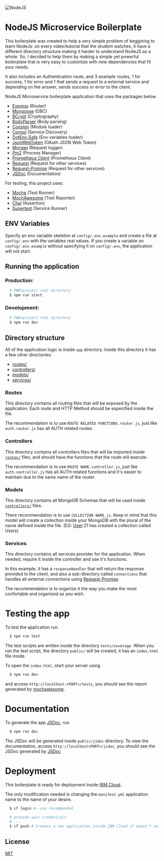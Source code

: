 ![NodeJS][nodejs]

# NodeJS Microservice Boilerplate

This boilerplate was created to help a very simple problem of beggining to learn NodeJs: on every video/tutorial that the student watches, it have a different directory structure making it harder to understand NodeJS as a whole. So, I decided to help them by making a simple yet powerful boilerplate that is very easy to customize with new dependencies that fit your needs.

It also includes an Authentication route, and 3 example routes, 1 for success, 1 for error and 1 that sends a request to a external service and depending on the answer, sends success or error to the client.

NodeJS Microservice boilerplate application that uses the packages below.

* [Express][express] (Router)
* [Mongoose][mongoose] (DBC)
* [BCrypt][bcrypt] (Cryptography)
* [BodyParser][body-parser] (Body parsing)
* [Consign][consign] (Module loader)
* [Consul][consul] (Service Discovery)
* [DotEnv-Safe][dotenv-safe] (Env variables loader)
* [JsonWebToken][jsonwebtoken] (OAuth JSON Web Token)
* [Morgan][morgan] (Request logger)
* [Pm2][pm2] (Process Manager)
* [Prometheus Client][prom-client] (Prometheus Client)
* [Request][request] (Request for other services)
* [Request-Promise][request-promise] (Request for other services)
* [JSDoc][jsdoc] (Documentation)

For testing, this project uses:
* [Mocha][mocha] (Test Runner)
* [MochAwesome][mochawesome] (Test Reporter)
* [Chai][chai] (Assertion)
* [Supertest][supertest] (Service Runner)


## ENV Variables
Specify an env variable skeleton at `config/.env.example` and create a file at `config/.env` with the variables real values. If you create a variable on `config/.env.example` without specifying it on `config/.env`, the application will not start.

## Running the application
### Production:
```bash
  # PWD=project root directory
  $ npm run start
```
### Development:
```bash
  # PWD=project root directory
  $ npm run dev
```

## Directory structure
All of the application logic is inside `app` directory. Inside this directory it has a few other directories:

* [routes/](#routes)
* [controllers/](#controllers)
* [models/](#models)
* [services/](#services)

### Routes
This directory contains all routing files that will be exposed by the application. Each route and HTTP Method should be especified inside the file.

The recommendation is to use `ROUTE RELATED FUNCTIONS.router.js`, just like `auth.router.js` has all AUTH related routes.

### Controllers 
This directory contains all controllers files that will be imported inside [`routes/`](#routes) files, and should have the functions that the route will execute.

The recommendation is to use `ROUTE NAME.controller.js`, just like `auth.controller.js` has all AUTH related functions and it's easier to maintain due to the same name of the router.

### Models
This directory contains all MongoDB Schemas that will be used inside [`controllers/`](#controllers) files.

There recommendation is to use `COLLECTION NAME.js`. Keep in mind that this model will create a collection inside your MongoDB with the plural of the name defined inside the file. (EG: [User](./app/models/User.js):21 has created a collection called Users)

### Services
This directory contains all services provider for the application. When needed, require it inside the controller and use it's functions.

In this example, it has a `responseHandler` that will return the response provided to the client, and also a sub-directory called `connections` that handles all external connections using [Request-Promise][request-promise].

The recommendation is to organize it the way you make the most confortable and organized as you wish.

# Testing the app
To test the application run
```bash
  $ npm run test
```

The test scripts are written inside the directory `tests/coverage`. When you run the test script, the directory `public/` will be created, it has an `index.html` file inside. 

To open the `index.html`, start your server using
```bash
  $ npm run dev
```
and access `http://localhost:<PORT>/tests`, you should see the report generated by [mochawesome][mochawesome].

# Documentation
To generate the app [JSDoc][jsdoc], run
```bash
  $ npm run doc
```

The JSDoc will be generated inside `public/jsdoc` directory. To view the documentation, access `http://localhost<PORT>/jsdoc`, you should see the JSDoc generated by [JSDoc][jsdoc]

# Deployment
This boilerplate is ready for deployment inside [IBM Cloud][IBM Cloud].

The only modification needed is changing the `manifest.yml` application name to the name of your desire.

```bash
  $ cf login #--sso recommended

  # provide your credentials
  # ...
  $ cf push # Creates a new application inside IBM Cloud if doesn't exist

```

## License
[MIT](LICENSE)

[express]: https://github.com/expressjs/
[mongoose]: https://github.com/Automattic/mongoose
[mocha]: https://github.com/mochajs/mocha
[mochawesome]: https://github.com/adamgruber/mochawesome
[supertest]: https://github.com/visionmedia/supertest
[chai]: https://github.com/chaijs/chai
[bcrypt]: https://github.com/kelektiv/node.bcrypt.js
[body-parser]: https://github.com/expressjs/body-parser
[consign]: https://github.com/jarradseers/consign
[consul]: https://github.com/silas/node-consul
[dotenv-safe]: https://github.com/rolodato/dotenv-safe
[jsonwebtoken]: https://github.com/auth0/node-jsonwebtoken
[morgan]: https://github.com/expressjs/morgan
[pm2]: https://github.com/Unitech/pm2
[prom-client]: https://github.com/siimon/prom-client
[request]: https://github.com/request/request
[request-promise]: https://github.com/request/request-promise
[IBM Cloud]: https://console.bluemix.net/
[jsdoc]: https://github.com/jsdoc3/jsdoc
[nodejs]: https://nodejs.org/static/images/logo-hexagon-card.png
